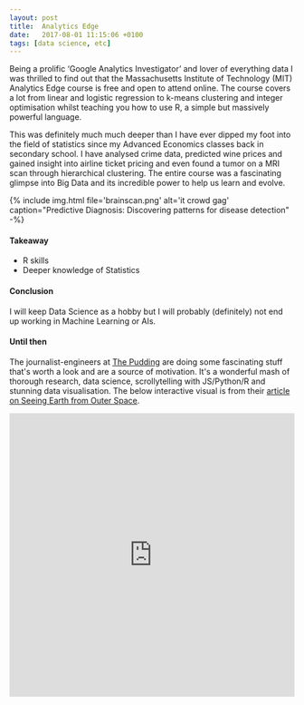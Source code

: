 ```yaml
---
layout: post
title:  Analytics Edge
date:   2017-08-01 11:15:06 +0100
tags: [data science, etc]
---
```

Being a prolific ‘Google Analytics Investigator’ and lover of everything data I was thrilled to find out that the Massachusetts Institute of Technology (MIT) Analytics Edge course is free and open to attend online. The course covers a lot from linear and logistic regression to k-means clustering and integer optimisation whilst teaching you how to use R, a simple but massively powerful language.

This was definitely much much deeper than I have ever dipped my foot into the field of statistics since my Advanced Economics classes back in secondary school. I have analysed crime data, predicted wine prices and gained insight into airline ticket pricing and even found a tumor on a MRI scan through hierarchical clustering. The entire course was a fascinating glimpse into Big Data and its incredible power to help us learn and evolve.


{% include img.html file='brainscan.png' alt='it crowd gag'
caption="Predictive Diagnosis: Discovering patterns for disease detection" -%}

#### Takeaway
- R skills
- Deeper knowledge of Statistics

#### Conclusion
I will keep Data Science as a hobby but I will probably (definitely) not end up working in Machine Learning or AIs.

#### Until then
The journalist-engineers at [The Pudding](https://pudding.cool/) are doing some fascinating stuff that's worth a look and are a source of motivation. It's a wonderful mash of thorough research, data science, scrollytelling with JS/Python/R and stunning data visualisation. The below interactive visual is from their [article on Seeing Earth from Outer Space](https://pudding.cool/2017/10/satellites/).

<div style="max-height:500px"><iframe allowfullscreen="" frameborder="0" height="500px" scrolling="no" src="https://gfycat.com/ifr/AlarmingEvergreenDartfrog" width="100%"></iframe></div>